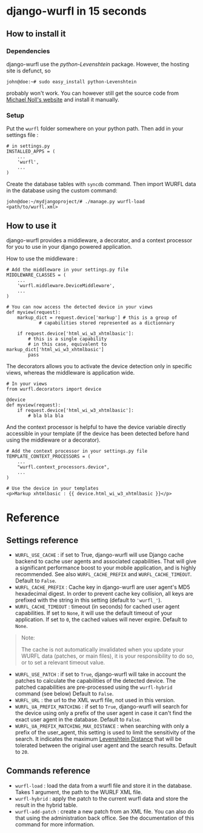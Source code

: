 django-wurfl in 15 seconds
==========================

How to install it
-----------------

### Dependencies

django-wurfl use the *python-Levenshtein* package. However, the hosting site is defunct, so

    john@doe:~# sudo easy_install python-Levenshtein

probably won't work. You can however still get the source code from
[Michael Noll's website](http://www.michael-noll.com/wiki/Python-Levenshtein)
and install it manually.


### Setup

Put the `wurfl` folder somewhere on your python path. Then add in your settings
file :

    # in settings.py
    INSTALLED_APPS = (
        ...
        'wurfl',
        ...
    )

Create the database tables with `syncdb` command. Then import WURFL data in the
database using the custom command:

    john@doe:~/mydjangoproject/# ./manage.py wurfl-load <path/to/wurfl.xml>

How to use it
-------------

django-wurfl provides a middleware, a decorator, and a context processor for you
to use in your django powered application.

How to use the middleware :

    # Add the middleware in your settings.py file
    MIDDLEWARE_CLASSES = (
        ...
        'wurfl.middleware.DeviceMiddleware',
        ...
    )

    # You can now access the detected device in your views
    def myview(request):
        markup_dict = request.device['markup'] # this is a group of
                # capabilities stored represented as a dictionnary

        if request.device['html_wi_w3_xhtmlbasic']:
            # this is a single capability
            # in this case, equivalent to markup_dict['html_wi_w3_xhtmlbasic']
            pass


The decorators allows you to activate the device detection only in specific
views, whereas the middleware is application wide.

    # In your views
    from wurfl.decorators import device

    @device
    def myview(request):
        if request.device['html_wi_w3_xhtmlbasic']:
            # bla bla bla
    
And the context processor is helpful to have the device variable directly
accessible in your template (if the device has been detected before hand
using the middleware or a decorator).

    # Add the context processor in your settings.py file
    TEMPLATE_CONTEXT_PROCESSORS = (
        ...
        "wurfl.context_processors.device",
        ...
    )

    # Use the device in your templates
    <p>Markup xhtmlbasic : {{ device.html_wi_w3_xhtmlbasic }}</p>


Reference
=========

Settings reference
------------------

- `WURFL_USE_CACHE` : if set to True, django-wurfl will use Django cache backend
    to cache user agents and associated capabilities. That will give a
    significant performance boost to your mobile application, and is highly
    recommended. See also `WURFL_CACHE_PREFIX` and `WURFL_CACHE_TIMEOUT`.
    Default to `False`.
- `WURFL_CACHE_PREFIX` : Cache key in django-wurfl are user agent's MD5
    hexadecimal digest. In order to prevent cache key collision, all keys are
    prefixed with the string in this setting (default to `'wurfl_'`).
- `WURFL_CACHE_TIMEOUT` : timeout (in seconds) for cached user agent
    capabilities. If set to `None`, it will use the default timeout of your
    application. If set to `0`, the cached values will never expire. Default to
    `None`.
> Note:
> 
> The cache is not automatically invalidated when you update your WURFL data
> (patches, or main files), it is your responsibility to do so, or to set a
> relevant timeout value.

- `WURFL_USE_PATCH` : if set to `True`, django-wurfl will take in account the
    patches to calculate the capabilities of the detected device. The patched
    capabilities are pre-processed using the `wurfl-hybrid` command (see below)
    Default to `False`.
- `WURFL_URL` : the url to the XML wurfl file, not used in this version.
- `WURFL_UA_PREFIX_MATCHING` : if set to `True`, django-wurfl will search for
    the device using only a prefix of the user agent in case it can't find the
    exact user agent in the database. Default to `False`.
- `WURFL_UA_PREFIX_MATCHING_MAX_DISTANCE` : when searching with only a prefix
    of the user_agent, this setting is used to limit the sensitivity of the
    search. It indicates the maximum [Levenshtein Distance][] that will be
    tolerated between the original user agent and the search results. Default
    to `20`.

Commands reference
------------------

- `wurfl-load` : load the data from a wurfl file and store it in the database.
    Takes 1 argument, the path to the WURLF XML file.
- `wurfl-hybrid` : apply the patch to the current wurfl data and store the
    result in the hybrid table.
- `wurfl-add-patch` : create a new patch from an XML file. You can also do that
    using the administration back office. See the documentation of this command
    for more information.

[Levenshtein Distance]: http://en.wikipedia.org/wiki/Levenshtein_distance
